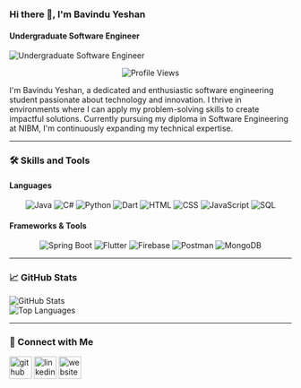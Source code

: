 ### Hi there 👋, I'm Bavindu Yeshan  
#### Undergraduate Software Engineer  

![Undergraduate Software Engineer](https://media.licdn.com/dms/image/v2/D5616AQElrDFHf8KMmw/profile-displaybackgroundimage-shrink_350_1400/profile-displaybackgroundimage-shrink_350_1400/0/1722593554971?e=1733961600&v=beta&t=H4gMnCiSNfctp4b1f8xrcuJFcPHQbHQ_DAu3B-L2gmY(https://media.licdn.com/dms/image/v2/D5616AQElrDFHf8KMmw/profile-displaybackgroundimage-shrink_350_1400/profile-displaybackgroundimage-shrink_350_1400/0/1722593554971?e=1739404800&v=beta&t=5PwJUeHaWqb_XKIfT2vPCsLaVrP5sL8kYonvobOjqBY))  

<p align="center"> 
  <img src="https://komarev.com/ghpvc/?username=bavinduyeshan&label=Profile%20views&color=0e75b6&style=flat" alt="Profile Views" /> 
</p>  

I'm Bavindu Yeshan, a dedicated and enthusiastic software engineering student passionate about technology and innovation. I thrive in environments where I can apply my problem-solving skills to create impactful solutions. Currently pursuing my diploma in Software Engineering at NIBM, I'm continuously expanding my technical expertise.  

---

### 🛠️ Skills and Tools  
#### Languages  
<p align="center">  
  <img src="https://img.shields.io/badge/Java-ED8B00?style=for-the-badge&logo=java&logoColor=white" alt="Java" />  
  <img src="https://img.shields.io/badge/C%23-239120?style=for-the-badge&logo=c-sharp&logoColor=white" alt="C#" />  
  <img src="https://img.shields.io/badge/Python-3776AB?style=for-the-badge&logo=python&logoColor=white" alt="Python" />  
  <img src="https://img.shields.io/badge/Dart-0175C2?style=for-the-badge&logo=dart&logoColor=white" alt="Dart" />  
  <img src="https://img.shields.io/badge/HTML5-E34F26?style=for-the-badge&logo=html5&logoColor=white" alt="HTML" />  
  <img src="https://img.shields.io/badge/CSS3-1572B6?style=for-the-badge&logo=css3&logoColor=white" alt="CSS" />  
  <img src="https://img.shields.io/badge/JavaScript-F7DF1E?style=for-the-badge&logo=javascript&logoColor=black" alt="JavaScript" />  
  <img src="https://img.shields.io/badge/SQL-4479A1?style=for-the-badge&logo=mysql&logoColor=white" alt="SQL" />  
</p>  

#### Frameworks & Tools  
<p align="center">  
  <img src="https://img.shields.io/badge/Spring_Boot-6DB33F?style=for-the-badge&logo=spring-boot&logoColor=white" alt="Spring Boot" />  
  <img src="https://img.shields.io/badge/Flutter-02569B?style=for-the-badge&logo=flutter&logoColor=white" alt="Flutter" />  
  <img src="https://img.shields.io/badge/Firebase-FFCA28?style=for-the-badge&logo=firebase&logoColor=black" alt="Firebase" />  
  <img src="https://img.shields.io/badge/Postman-FF6C37?style=for-the-badge&logo=postman&logoColor=white" alt="Postman" />  
  <img src="https://img.shields.io/badge/MongoDB-47A248?style=for-the-badge&logo=mongodb&logoColor=white" alt="MongoDB" />  
</p>  

---

### 📈 GitHub Stats  
<p >  
  <img src="https://github-readme-stats.vercel.app/api?username=Bavinduyeshan&show_icons=true&theme=radical" alt="GitHub Stats" />  <br>
  <img src="https://github-readme-stats.vercel.app/api/top-langs?username=Bavinduyeshan&show_icons=true&locale=en&layout=compact&theme=radical" alt="Top Languages" />  
</p>  

---

### 🤝 Connect with Me  
[<img src='https://cdn.jsdelivr.net/npm/simple-icons@3.0.1/icons/github.svg' alt='github' height='40'>](https://github.com/Bavinduyeshan)  [<img src='https://cdn.jsdelivr.net/npm/simple-icons@3.0.1/icons/linkedin.svg' alt='linkedin' height='40'>](https://www.linkedin.com/in/BavinduYeshan/)  [<img src='https://cdn.jsdelivr.net/npm/simple-icons@3.0.1/icons/icloud.svg' alt='website' height='40'>](https://bavinduyeshan.netlify.app/)  

 
